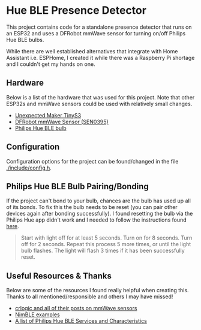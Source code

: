 # Hue BLE Presence Detector
This project contains code for a standalone presence detector that runs on an ESP32 and uses a DFRobot mmWave sensor for turning on/off Philips Hue BLE bulbs.

While there are well established alternatives that integrate with Home Assistant i.e. ESPHome,
I created it while there was a Raspberry Pi shortage and I couldn't get my hands on one.

## Hardware
Below is a list of the hardware that was used for this project.
Note that other ESP32s and mmWave sensors could be used with relatively small changes.

* [Unexpected Maker TinyS3](https://esp32s3.com/tinys3.html)
* [DFRobot mmWave Sensor (SEN0395)](https://wiki.dfrobot.com/mmWave_Radar_Human_Presence_Detection_SKU_SEN0395)
* [Philips Hue BLE bulb](https://www.philips-hue.com/en-ca/p/hue-white-a19---e26-smart-bulb---75-w--4-pack-/046677563073)

## Configuration
Configuration options for the project can be found/changed in the file [./include/config.h](./include/config.h).

## Philips Hue BLE Bulb Pairing/Bonding
If the project can't bond to your bulb, chances are the bulb has used up all of its bonds.
To fix this the bulb needs to be reset (you can pair other devices again after bonding successfully).
I found resetting the bulb via the Philips Hue app didn't work and I needed to follow the instructions found [here](https://www.reddit.com/r/esp32/comments/drfn9u/comment/hmbmxrk/?utm_source=share&utm_medium=web2x&context=3).
> Start with light off for at least 5 seconds. Turn on for 8 seconds. Turn off for 2 seconds.
> Repeat this process 5 more times, or until the light bulb flashes. The light will flash 3 times if it has been successfully reset.

## Useful Resources & Thanks
Below are some of the resources I found really helpful when creating this.
Thanks to all mentioned/responsible and others I may have missed!

* [crlogic and all of their posts on mmWave sensors](https://community.home-assistant.io/t/mmwave-wars-one-sensor-module-to-rule-them-all/453260)
* [NimBLE examples](https://github.com/h2zero/NimBLE-Arduino/tree/release/1.4/examples)
* [A list of Philips Hue BLE Services and Characteristics](https://gist.github.com/shinyquagsire23/f7907fdf6b470200702e75a30135caf3)
